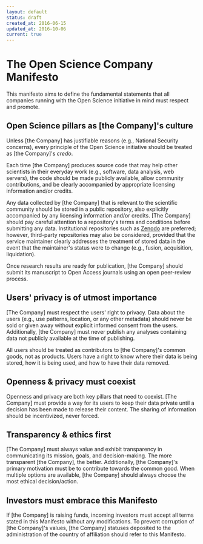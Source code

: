 ```yaml
---
layout: default
status: draft
created_at: 2016-06-15
updated_at: 2016-10-06
current: true
---
```


The Open Science Company Manifesto
==================================

This manifesto aims to define the fundamental statements that all companies
running with the Open Science initiative in mind must respect and promote.

## Open Science pillars as [the Company]'s culture

Unless [the Company] has justifiable reasons (e.g., National Security concerns),
every principle of the Open Science initiative should be treated as
[the Company]'s *credo*.

Each time [the Company] produces source code that may help other scientists in
their everyday work (e.g., software, data analysis, web servers), the code
should be made publicly available, allow community contributions, and be clearly
accompanied by appropriate licensing information and/or credits.

Any data collected by [the Company] that is relevant to the scientific community
should be stored in a public repository, also explicitly accompanied by any
licensing information and/or credits. [The Company] should pay careful attention
to a repository's terms and conditions before submitting any data. Institutional
repositories such as [Zenodo](https://zenodo.org) are preferred; however,
third-party repositories may also be considered, provided that the service
maintainer clearly addresses the treatment of stored data in the event that the
maintainer's status were to change (e.g., fusion, acquisition, liquidation).

Once research results are ready for publication, [the Company] should submit its
manuscript to Open Access journals using an open peer-review process.

## Users' privacy is of utmost importance

[The Company] must respect the users' right to privacy. Data about the users
(e.g., use patterns, location, or any other metadata) should never be sold or
given away without explicit informed consent from the users. Additionally,
[the Company] must never publish any analyses containing data not publicly
available at the time of publishing.

All users should be treated as contributors to [the Company]'s common goods, not
as products. Users have a right to know where their data is being stored, how
it is being used, and how to have their data removed.

## Openness & privacy must coexist

Openness and privacy are both key pillars that need to coexist. [The Company]
must provide a way for its users to keep their data private until a decision has
been made to release their content. The sharing of information should be
incentivized, never forced.

## Transparency & ethics first

[The Company] must always value and exhibit transparency in communicating its
mission, goals, and decision-making. The more transparent [the Company], the
better. Additionally, [the Company]'s primary motivation must be to contribute
towards the common good. When multiple options are available, [the Company]
should always choose the most ethical decision/action.

## Investors must embrace this Manifesto

If [the Company] is raising funds, incoming investors must accept all terms
stated in this Manifesto without any modifications. To prevent corruption of
[the Company]'s values, [the Company] statuses deposited to the administration
of the country of affiliation should refer to this Manifesto.
